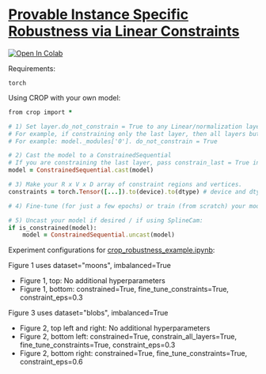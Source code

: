 # [Provable Instance Specific Robustness via Linear Constraints](https://openreview.net/forum?id=aVbG8bM1wg)
[![Open In Colab](https://colab.research.google.com/assets/colab-badge.svg)](https://colab.research.google.com/drive/1HvQZJd9b3pgmjr5K6QUu_M9rtRA-Pvau)

Requirements:
```
torch
```

Using CROP with your own model:

```ruby
from crop import *

# 1) Set layer.do_not_constrain = True to any Linear/normalization layer that should not be constrained
# For example, if constraining only the last layer, then all layers but the last need to have .do_not_constrain = True before casting.
# For example: model._modules['0']. do_not_constrain = True

# 2) Cast the model to a ConstrainedSequential
# If you are constraining the last layer, pass constrain_last = True in the cast() function.
model = ConstrainedSequential.cast(model)

# 3) Make your R x V x D array of constraint regions and vertices.
constraints = torch.Tensor([...]).to(device).to(dtype) # device and dtype should match those of your model

# 4) Fine-tune (for just a few epochs) or train (from scratch) your model on the constraints

# 5) Uncast your model if desired / if using SplineCam:
if is_constrained(model):
    model = ConstrainedSequential.uncast(model)
```


Experiment configurations for [crop_robustness_example.ipynb](crop_robustness_example.ipynb):


Figure 1 uses dataset="moons", imbalanced=True
* Figure 1, top: No additional hyperparameters
* Figure 1, bottom: constrained=True, fine_tune_constraints=True, constraint_eps=0.3

Figure 3 uses dataset="blobs", imbalanced=True
* Figure 2, top left and right: No additional hyperparameters
* Figure 2, bottom left: constrained=True, constrain_all_layers=True, fine_tune_constraints=True, constraint_eps=0.3
* Figure 2, bottom right: constrained=True, fine_tune_constraints=True, constraint_eps=0.6
